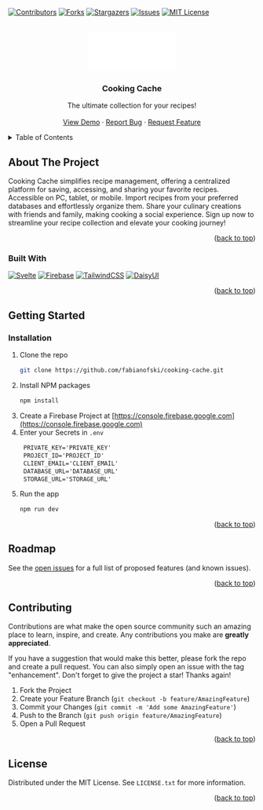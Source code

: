 <a id="readme-top"></a>

<!-- PROJECT SHIELDS -->

[![Contributors][contributors-shield]][contributors-url]
[![Forks][forks-shield]][forks-url]
[![Stargazers][stars-shield]][stars-url]
[![Issues][issues-shield]][issues-url]
[![MIT License][license-shield]][license-url]

<!-- PROJECT LOGO -->
<br />
<div align="center">
  <a href="https://github.com/fabianofski/cooking-cache">
    <img src="static/cooking-cache.png" alt="Logo" height="80">
  </a>

<h3 align="center">Cooking Cache</h3>

  <p align="center">
    The ultimate collection for your recipes!
    <br />
    <br />
    <a href="https://cooking-cache.web.app/">View Demo</a>
    ·
    <a href="https://github.com/fabianofski/cooking-cache/issues">Report Bug</a>
    ·
    <a href="https://github.com/fabianofski/cooking-cache/issues">Request Feature</a>
  </p>
</div>

<!-- TABLE OF CONTENTS -->
<details>
  <summary>Table of Contents</summary>
  <ol>
    <li>
      <a href="#about-the-project">About The Project</a>
      <ul>
        <li><a href="#built-with">Built With</a></li>
      </ul>
    </li>
    <li>
      <a href="#getting-started">Getting Started</a>
      <ul>
        <li><a href="#prerequisites">Prerequisites</a></li>
        <li><a href="#installation">Installation</a></li>
      </ul>
    </li>
    <li><a href="#roadmap">Roadmap</a></li>
    <li><a href="#contributing">Contributing</a></li>
    <li><a href="#license">License</a></li>
  </ol>
</details>

<!-- ABOUT THE PROJECT -->

## About The Project

Cooking Cache simplifies recipe management, offering a centralized platform for saving, accessing, and sharing your favorite recipes. Accessible on PC, tablet, or mobile. Import recipes from your preferred databases and effortlessly organize them. Share your culinary creations with friends and family, making cooking a social experience. Sign up now to streamline your recipe collection and elevate your cooking journey!

<p align="right">(<a href="#readme-top">back to top</a>)</p>

### Built With

[![Svelte][Svelte.dev]][Svelte-url]
[![Firebase][Firebase.com]][Firebase-url]
[![TailwindCSS][Tailwind.com]](Tailwind-url)
[![DaisyUI][daisyui.com]](DaisyUI-url)

<p align="right">(<a href="#readme-top">back to top</a>)</p>

<!-- GETTING STARTED -->

## Getting Started

### Installation

1. Clone the repo
   ```sh
   git clone https://github.com/fabianofski/cooking-cache.git
   ```
2. Install NPM packages
   ```sh
   npm install
   ```
3. Create a Firebase Project at [https://console.firebase.google.com](https://console.firebase.google.com)
4. Enter your Secrets in `.env`
   ```env
    PRIVATE_KEY='PRIVATE_KEY'
    PROJECT_ID='PROJECT_ID'
    CLIENT_EMAIL='CLIENT_EMAIL'
    DATABASE_URL='DATABASE_URL'
    STORAGE_URL='STORAGE_URL'
   ```
5. Run the app
   ```sh
   npm run dev
   ```

<p align="right">(<a href="#readme-top">back to top</a>)</p>

<!-- ROADMAP -->

## Roadmap

See the [open issues](https://github.com/fabianofski/cooking-cache/issues) for a full list of proposed features (and known issues).

<p align="right">(<a href="#readme-top">back to top</a>)</p>

<!-- CONTRIBUTING -->

## Contributing

Contributions are what make the open source community such an amazing place to learn, inspire, and create. Any contributions you make are **greatly appreciated**.

If you have a suggestion that would make this better, please fork the repo and create a pull request. You can also simply open an issue with the tag "enhancement".
Don't forget to give the project a star! Thanks again!

1. Fork the Project
2. Create your Feature Branch (`git checkout -b feature/AmazingFeature`)
3. Commit your Changes (`git commit -m 'Add some AmazingFeature'`)
4. Push to the Branch (`git push origin feature/AmazingFeature`)
5. Open a Pull Request

<p align="right">(<a href="#readme-top">back to top</a>)</p>

<!-- LICENSE -->

## License

Distributed under the MIT License. See `LICENSE.txt` for more information.

<p align="right">(<a href="#readme-top">back to top</a>)</p>

<!-- MARKDOWN LINKS & IMAGES -->
<!-- https://www.markdownguide.org/basic-syntax/#reference-style-links -->

[contributors-shield]: https://img.shields.io/github/contributors/fabianofski/cooking-cache.svg?style=for-the-badge
[contributors-url]: https://github.com/fabianofski/cooking-cache/graphs/contributors
[forks-shield]: https://img.shields.io/github/forks/fabianofski/cooking-cache.svg?style=for-the-badge
[forks-url]: https://github.com/fabianofski/cooking-cache/network/members
[stars-shield]: https://img.shields.io/github/stars/fabianofski/cooking-cache.svg?style=for-the-badge
[stars-url]: https://github.com/fabianofski/cooking-cache/stargazers
[issues-shield]: https://img.shields.io/github/issues/fabianofski/cooking-cache.svg?style=for-the-badge
[issues-url]: https://github.com/fabianofski/cooking-cache/issues
[license-shield]: https://img.shields.io/github/license/fabianofski/cooking-cache.svg?style=for-the-badge
[license-url]: https://github.com/fabianofski/cooking-cache/blob/master/LICENSE.txt
[linkedin-shield]: https://img.shields.io/badge/-LinkedIn-black.svg?style=for-the-badge&logo=linkedin&colorB=555
[linkedin-url]: https://linkedin.com/in/linkedin_username
[product-screenshot]: images/screenshot.png
[Svelte.dev]: https://img.shields.io/badge/SvelteKit-4A4A55?style=for-the-badge&logo=svelte&logoColor=FF3E00
[Svelte-url]: https://svelte.dev/
[Firebase.com]: https://img.shields.io/badge/Firebase-039BE5?style=for-the-badge&logo=Firebase&logoColor=white
[Firebase-url]: https://firebase.com/
[Tailwind.com]: https://img.shields.io/badge/tailwind-%2338B2AC.svg?style=for-the-badge&logo=tailwind-css&logoColor=white
[Tailwind-url]: https://tailwind.com/
[DaisyUI.com]: https://img.shields.io/badge/daisyui-5A0EF8?style=for-the-badge&logo=daisyui&logoColor=white
[DaisyUI-url]: https://tailwind.com/
